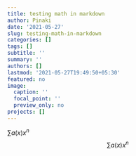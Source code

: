 ```yaml
---
title: testing math in markdown
author: Pinaki
date: '2021-05-27'
slug: testing-math-in-markdown
categories: []
tags: []
subtitle: ''
summary: ''
authors: []
lastmod: '2021-05-27T19:49:50+05:30'
featured: no
image:
  caption: ''
  focal_point: ''
  preview_only: no
projects: []
---
```


$\sum a(x)x^{n}$
$$\sum a(x)x^{n}$$
